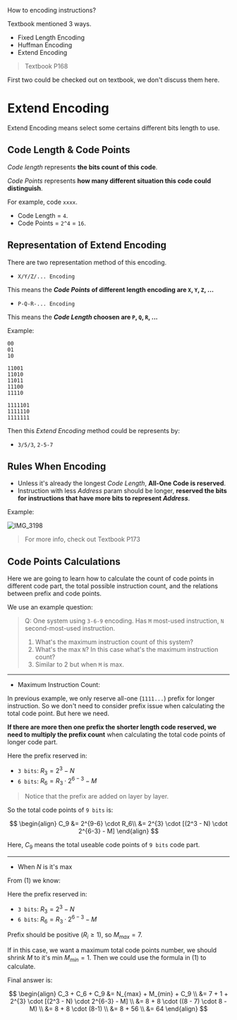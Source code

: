 How to encoding instructions?

Textbook mentioned 3 ways.

- Fixed Length Encoding
- Huffman Encoding
- Extend Encoding

> Textbook P168

First two could be checked out on textbook, we don't discuss them here.

# Extend Encoding

Extend Encoding means select some certains different bits length to use.

## Code Length & Code Points

_Code length_ represents __the bits count of this code__.

_Code Points_ represents __how many different situation this code could distinguish__.

For example, code `xxxx`.

- Code Length = `4`.
- Code Points = `2^4` = `16`.

## Representation of Extend Encoding

There are two representation method of this encoding.

- `X/Y/Z/... Encoding`

This means the ___Code Points_ of different length encoding are `X`, `Y`, `Z`, ...__

- `P-Q-R-... Encoding`

This means the ___Code Length_ choosen are `P`, `Q`, `R`, ...__

Example:

```
00
01
10

11001
11010
11011
11100
11110

1111101
1111110
1111111
```

Then this _Extend Encoding_ method could be represents by:

- `3/5/3`, `2-5-7`

## Rules When Encoding

- Unless it's already the longest _Code Length_, __All-One Code is reserved__.
- Instruction with less _Address_ param should be longer, __reserved the bits for instructions that have more bits to represent _Address___.

Example:

![IMG_3198](https://github.com/Oya-Learning-Notes/ASM-Learning-Note/assets/61616918/35a07e49-37f7-4d50-917a-942203ff7835)

> For more info, check out Textbook P173

## Code Points Calculations

Here we are going to learn how to calculate the count of code points in different code part, the total possible instruction count, and the relations between prefix and code points.

We use an example question:

> Q: One system using `3-6-9` encoding. Has `M` most-used instruction, `N` second-most-used instruction.
>
> 1. What's the maximum instruction count of this system?
> 2. What's the max `N`? In this case what's the maximum instruction count?
> 3. Similar to 2 but when `M` is max.

-----

- Maximum Instruction Count:

In previous example, we only reserve all-one (`1111...`) prefix for longer instruction. So we don't need to consider prefix issue when calculating the total code point. But here we need.

__If there are more then one prefix the shorter length code reserved, we need to multiply the prefix count__ when calculating the total code points of longer code part. 

Here the prefix reserved in:

- `3 bits`: $R_3 = 2^3 - N$
- `6 bits`: $R_6 = R_3 \cdot 2^{6-3} - M$

> Notice that the prefix are added on layer by layer.

So the total code points of `9 bits` is: 

$$
\begin{align}
C_9 
&= 2^{9-6} \cdot R_6\\
&= 2^{3} \cdot [(2^3 - N) \cdot 2^{6-3} - M]
\end{align}
$$

Here, $C_9$ means the total useable code points of `9 bits` code part.

-----

- When $N$ is it's max

From (1) we know:

Here the prefix reserved in:

- `3 bits`: $R_3 = 2^3 - N$
- `6 bits`: $R_6 = R_3 \cdot 2^{6-3} - M$

Prefix should be positive ($R_i \ge 1$), so $M_{max} = 7$.

If in this case, we want a maximum total code points number, we should shrink $M$ to it's min $M_{min} = 1$. Then we could use the formula in (1) to calculate.

Final answer is:

$$
\begin{align}
C_3 + C_6 + C_9
&= N_{max} + M_{min} + C_9 \\
&= 7 + 1 + 2^{3} \cdot [(2^3 - N) \cdot 2^{6-3} - M] \\
&= 8 + 8 \cdot ((8 - 7) \cdot 8 - M) \\
&= 8 + 8 \cdot (8-1) \\
&= 8 + 56 \\
&= 64
\end{align}
$$